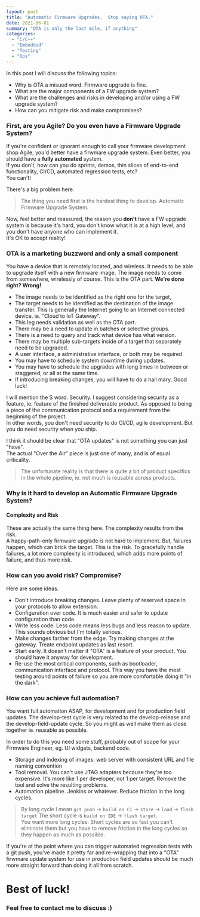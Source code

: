 ```yaml
---
layout: post
title: "Automatic Firmware Upgrades.  Stop saying OTA."
date: 2021-06-01
summary: "OTA is only the last mile, if anything"
categories:
  - "C/C++"
  - "Embedded"
  - "Testing"
  - "Ops"
---
```


In this post I will discuss the following topics:  

* Why is OTA a misued word.  Firmware upgrade is fine.
* What are the major components of a FW upgrade system?
* What are the challenges and risks in developing and/or using a FW upgrade system?
* How can you mitigate risk and make compromises?

### First, are you Agile?  Do you even have a Firmware Upgrade System?

If you're confident or ignorant enough to call your firmware development shop Agile, you'd better
have a firwmare upgrade system.  Even better, you should have a **fully automated** system.  
If you don't, how can you do sprints, demos, thin slices of end-to-end functionality, CI/CD, 
automated regression tests, etc?  
You can't!  
  
There's a big problem here.  

> The thing you need first is the hardest thing to develop.  Automatic Firmware Upgrade System.
  
Now, feel better and reassured, the reason you **don't** have a FW upgrade system is because it's hard,
you don't know what it is at a high level, and you don't have anyone who can implement it.  
It's OK to accept reality!  
  
### OTA is a marketing buzzword and only a small component

You have a device that is remotely located, and wireless.  It needs to be able to upgrade itself with a new firmware image.
The image needs to come from somewhere, wirelessly of course.  This is the OTA part.  **We're done right?  Wrong!**  
* The image needs to be identified as the right one for the target, 
* The target needs to be identified as the destination of the image transfer.
    This is generally the Internet going to an Internet connected device.  ie.  "Cloud to IoT Gateway".
* This leg needs validation as well as the OTA part.  
* There may be a need to update in batches or selective groups.
* There is a need to query and track what device has what version.
* There may be multiple sub-targets inside of a target that separately need to be upgraded.
* A user interface, a administrative interface, or both may be required.
* You may have to schedule system downtime during updates.
* You may have to schedule the upgrades with long times in between or staggered, or 
  all at the same time.  
* If introducing breaking changes, you will have to do a hail mary.  Good luck!

I will mention the S word.  Security.  I suggest considering security as a feature,
ie. feature of the finished deliverable product.  As opposed to being a piece of the communication
protocol and a requirement from the beginning of the project.  
In other words, you don't need security to do CI/CD, agile development.  But you do need security when you ship.  
  
I think it should be clear that "OTA updates" is not something you can just "have".  
The actual "Over the Air" piece is just one of many, and is of equal criticality.  

> The unfortunate reality is that there is quite a bit of product specifics in the whole pipeline,
> ie. not much is reusable across products.  


### Why is it hard to develop an Automatic Firmware Upgrade System?
#### Complexity and Risk

These are actually the same thing here.  The complexity results from the risk.  
A happy-path-only firmware upgrade is not hard to implement.
But, failures happen, which can brick the target.  This is the risk.
To gracefully handle failures, a lot more complexity is introduced,
which adds more points of failure, and thus more risk.  
  

### How can you avoid risk?  Compromise?

Here are some ideas.  
* Don't introduce breaking changes.  Leave plenty of reserved space in your protocols to allow extension.
* Configuration over code.  It is much easier and safer to update configuration than code.
* Write less code.  Less code means less bugs and less reason to update.  This sounds obvious but I'm totally serious.
* Make changes farther from the edge.  Try making changes at the gateway.  Treate endpoint updates as last resort.
* Start early.  It doesn't matter if "OTA" is a feature of your product.  You should have it anyway for development.
* Re-use the most critical components, such as bootloader, communication interface and protocol.
    This way you have the most testing around points of failure so you are more comfortable doing it "in the dark".  
    
    

### How can you achieve full automation?

You want full automation ASAP, for development and for production field updates.
The develop-test cycle is very related to the develop-release and the develop-field-update cycle.
So you might as well make them as close together ie. reusable as possible.  
  
  
In order to do this you need some stuff, probably out of scope for your Firmware Engineer, eg. UI widgets, backend code.  

* Storage and indexing of images:  web server with consistent URL and file naming convention
* Tool removal.  You can't use JTAG adapters because they're too expensive.  It's more like 1 per developer, not 1 per target.
  Remove the tool and solve the resulting problems.
* Automation pipeline.  Jenkins or whatever.  Reduce friction in the long cycles.


>  By long cycle I mean `git push` -> `build on CI` -> `store` -> `load` -> `flash target`
>  The short cycle is `build on IDE` -> `flash target`.  
>  You want more long cycles.  Short cycles are so fast you can't eliminate them but
>  you have to remove friction in the long cycles so they happen as much as possible.  
  

If you're at the point where you can trigger automated regression tests with a git push, 
you've made it pretty far and re-wrapping that into a "OTA" firwmare update system for use in production
field updates should be much more straight forward than doing it all from scratch.
  
# Best of luck!

### Feel free to contact me to discuss :)

